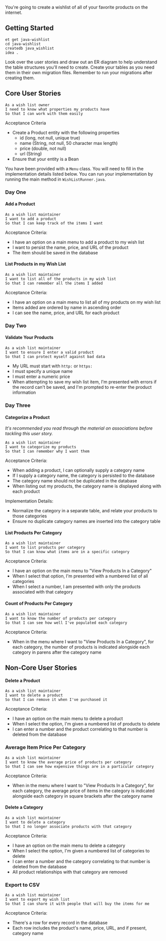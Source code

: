 You're going to create a wishlist of all of your favorite products on the internet.

## Getting Started

```no-highlight
et get java-wishlist
cd java-wishlist
createdb java_wishlist
idea .
```

Look over the user stories and draw out an ER diagram to help understand the table structures you'll need to create. Create your tables as you need them in their own migration files. Remember to run your migrations after creating them.

## Core User Stories

```no-highlight
As a wish list owner
I need to know what properties my products have
So that I can work with them easily
```

Acceptance Criteria

- Create a Product entity with the following properties
  - id (long, not null, unique true)
  - name (String, not null, 50 character max length)
  - price (double, not null)
  - url (String)
- Ensure that your entity is a Bean

You have been provided with a `Menu` class. You will need to fill in the implementation details listed below. You can run your implementation by running the main method in `WishListRunner.java`.

### Day One

#### Add a Product

```no-highlight
As a wish list maintainer
I want to add a product
So that I can keep track of the items I want
```

Acceptance Criteria:

- I have an option on a main menu to add a product to my wish list
- I want to persist the name, price, and URL of the product
- The item should be saved in the database

#### List Products in my Wish List

```no-highlight
As a wish list maintainer
I want to list all of the products in my wish list
So that I can remember all the items I added
```

Acceptance Criteria:

- I have an option on a main menu to list all of my products on my wish list
- Items added are ordered by name in ascending order
- I can see the name, price, and URL for each product

### Day Two

#### Validate Your Products

```no-highlight
As a wish list maintainer
I want to ensure I enter a valid product
So that I can protect myself against bad data
```

- My URL must start with `http:` or `https:`
- I must specify a unique name
- I must enter a numeric price
- When attempting to save my wish list item, I'm presented with errors if the record can't be saved, and I'm prompted to re-enter the product information

### Day Three

#### Categorize a Product

_It's recommended you read through the material on associations before tackling this user story._

```no-highlight
As a wish list maintainer
I want to categorize my products
So that I can remember why I want them
```

Acceptance Criteria:

- When adding a product, I can optionally supply a category name
- If I supply a category name, the category is persisted to the database
- The category name should not be duplicated in the database
- When listing out my products, the category name is displayed along with each product

Implementation Details:

- Normalize the category in a separate table, and relate your products to those categories
- Ensure no duplicate category names are inserted into the category table

#### List Products Per Category

```no-highlight
As a wish list maintainer
I want to list products per category
So that I can know what items are in a specific category
```

Acceptance Criteria:

- I have an option on the main menu to "View Products In a Category"
- When I select that option, I'm presented with a numbered list of all categories
- When I select a number, I am presented with only the products associated with that category

#### Count of Products Per Category

```no-highlight
As a wish list maintainer
I want to know the number of products per category
So that I can see how well I've populated each category
```

Acceptance Criteria:

- When in the menu where I want to "View Products In a Category", for each category, the number of products is indicated alongside each category in parens after the category name

## Non-Core User Stories

#### Delete a Product

```no-highlight
As a wish list maintainer
I want to delete a product
So that I can remove it when I've purchased it
```

Acceptance Criteria:

- I have an option on the main menu to delete a product
- When I select the option, I'm given a numbered list of products to delete
- I can enter a number and the product correlating to that number is deleted from the database

### Average Item Price Per Category

```no-highlight
As a wish list maintainer
I want to know the average price of products per category
So that I can see how expensive things are in a particular category
```

Acceptance Criteria:

- When in the menu where I want to "View Products In a Category", for each category, the average price of items in the category is indicated alongside each category in square brackets after the category name

#### Delete a Category

```no-highlight
As a wish list maintainer
I want to delete a category
So that I no longer associate products with that category
```

Acceptance Criteria:

- I have an option on the main menu to delete a category
- When I select the option, I'm given a numbered list of categories to delete
- I can enter a number and the category correlating to that number is deleted from the database
- All product relationships with that category are removed

### Export to CSV

```no-highlight
As a wish list maintainer
I want to export my wish list
So that I can share it with people that will buy the items for me
```

Acceptance Criteria:

- There's a row for every record in the database
- Each row includes the product's name, price, URL, and if present, category name

